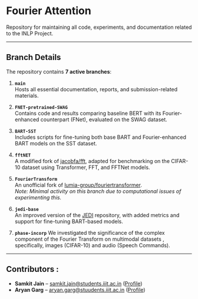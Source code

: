 # Fourier Attention
Repository for maintaining all code, experiments, and documentation related to the INLP Project.

---

## Branch Details

The repository contains **7 active branches**:

1. **`main`**  
   Hosts all essential documentation, reports, and submission-related materials.

2. **`FNET-pretrained-SWAG`**  
   Contains code and results comparing baseline BERT with its Fourier-enhanced counterpart (FNet), evaluated on the SWAG dataset.

3. **`BART-SST`**  
   Includes scripts for fine-tuning both base BART and Fourier-enhanced BART models on the SST dataset.

4. **`fftNET`**  
   A modified fork of [jacobfa/fft](https://github.com/jacobfa/fft), adapted for benchmarking on the CIFAR-10 dataset using Transformer, FFT, and FFTNet models.

5. **`FourierTransform`**  
   An unofficial fork of [lumia-group/fouriertransformer](https://github.com/lumia-group/fouriertransformer).  
   _Note: Minimal activity on this branch due to computational issues of experimenting this._

6. **`jedi-base`**  
   An improved version of the [JEDI](https://github.com/Willy-Chan/JEDI) repository, with added metrics and support for fine-tuning BART-based models.

7. **`phase-incorp`**
    We investigated the significance of the complex component of the Fourier Transform on multimodal datasets , specifically, images (CIFAR-10) and audio (Speech Commands).

---

## Contributors : 

- **Samkit Jain** – <samkit.jain@students.iiit.ac.in> ([Profile](https://github.com/samkit-2512j))
- **Aryan Garg** – <aryan.garg@stuudents.iiit.ac.in> ([Profile](https://github.com/AryanGarg13))

